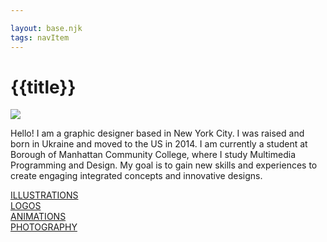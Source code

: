 ```yaml
---

layout: base.njk
tags: navItem
---
```

# {{title}}
<main>
       <div class="home-intro">
        <img src="/images/backgroundmain1.png">
          <p class="centered">
            Hello! I am a graphic designer based in New York City. I was raised and born in Ukraine and moved to the US in 2014. I am currently a student at Borough of Manhattan Community College, where I study Multimedia Programming and Design. My goal is to gain new skills and experiences to create engaging integrated concepts and innovative designs.
          </p>
      </div>
    <section class="page-projects">
      <div class="project one"><a href="/illustrations"><h7> ILLUSTRATIONS</h7></a>
      </div>
      <div class="project two"><a href="/logos"><h7>LOGOS</h7></a>
      </div>
      <div class="project three"><a href="/animations"><h7>ANIMATIONS</h7></a>
      </div>
      <div class="project four"><a href="/photography"><h7>PHOTOGRAPHY</h7></a>
        </div>
    </section>
</main>

    
</body>
